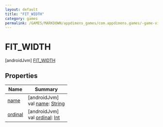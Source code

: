 ```yaml
---
layout: default
title: "FIT_WIDTH"
category: games
permalink: /GAMES/MARKDOWN/appdimens_games/com.appdimens.games/-game-viewport-mode/-f-i-t_-w-i-d-t-h/index.html
---
```


# FIT_WIDTH

[androidJvm]
[FIT_WIDTH](index.md)

## Properties

| Name | Summary |
|---|---|
| [name](../-c-r-o-p/index.md#-372974862%2FProperties%2F-188932584) | [androidJvm]<br>val [name](../-c-r-o-p/index.md#-372974862%2FProperties%2F-188932584): [String](https://kotlinlang.org/api/core/kotlin-stdlib/kotlin/-string/index.html) |
| [ordinal](../-c-r-o-p/index.md#-739389684%2FProperties%2F-188932584) | [androidJvm]<br>val [ordinal](../-c-r-o-p/index.md#-739389684%2FProperties%2F-188932584): [Int](https://kotlinlang.org/api/core/kotlin-stdlib/kotlin/-int/index.html) |
